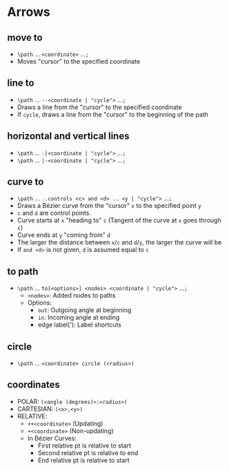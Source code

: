 # Arrows
## move to
- `\path` ... `<coordinate>` ...`;`
- Moves "cursor" to the specified coordinate

## line to
- `\path` ... `--<coordinate | "cycle">` ...`;`
- Draws a line from the "cursor" to the specified coordinate
- If `cycle`, draws a line from the "cursor" to the beginning of the path

## horizontal and vertical lines
- `\path` ... `-|<coordinate | "cycle">` ...`;`
- `\path` ... `|-<coordinate | "cycle">` ...`;`

## curve to
- `\path` ... `..controls <c> and <d> .. <y | "cycle">` ...`;`
- Draws a Bézier curve from the "cursor" `x` to the specified point `y`
- `c` and `d` are control points.
- Curve starts at `x` "heading to" `c` (Tangent of the curve at `x` goes through `c`)
- Curve ends at `y` "coming from" `d`
- The larger the distance between `x`/`c` and `d`/`y`, the larger the curve will be
- If `and <d>` is not given, `d` is assumed equal to `c`

## to path
- `\path` ... `to[<options>] <nodes> <coordinate | "cycle">` ...`;`
  - `<nodes>`: Added nodes to paths
  - Options:
    - `out`: Outgoing angle at beginning
    - `in`: Incoming angle at ending
    - edge label('): Label shortcuts

## circle
- `\path` ... `<coordinate> circle (<radius>)`

## coordinates
- POLAR: `(<angle (degrees)>:<radius>)`
- CARTESIAN: `(<x>,<y>)`
- RELATIVE:
  + `++<coordinate>` (Updating)
  + `+<coordinate>` (Non-updating)
  + In Bézier Curves:
     + First relative pt is relative to start
     + Second relative pt is relative to end
     + End relative pt is relative to start
